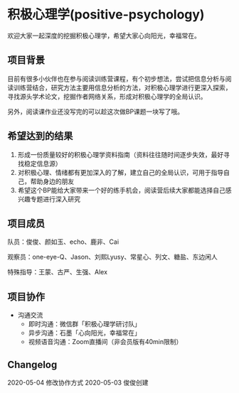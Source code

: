 # 积极心理学(positive-psychology)

欢迎大家一起深度的挖掘积极心理学，希望大家心向阳光，幸福常在。

## 项目背景

目前有很多小伙伴也在参与阅读训练营课程，有个初步想法，尝试把信息分析与阅读训练营结合，研究方法主要用信息分析的方法，对积极心理学进行更深入探索，寻找源头学术论文，挖掘作者网络关系，形成对积极心理学的全局认识。

另外，阅读课作业还没写完的可以趁这次做BP课题一块写了哦。

## 希望达到的结果

1. 形成一份质量较好的积极心理学资料指南（资料往往随时间逐步失效，最好寻找稳定信息源）
2. 对积极心理、情绪都有更加深入的了解，建立自己的全局认识，可用于指导自己，帮助身边的朋友
3. 希望这个BP能给大家带来一个好的练手机会，阅读营后续大家都能选择自己感兴趣专题进行深入研究

## 项目成员

队员：俊俊、颜如玉、echo、鹿非、Cai

观察员：one-eye-Q、Jason、刘熙Lyusy、常星心、列文、糖盐、东边闲人

特殊指导：王蒙、古严、生强、Alex

## 项目协作

- 沟通交流
  - 即时沟通：微信群「积极心理学研讨队」
  - 异步沟通：石墨「心向阳光，幸福常在」
  - 视频语音沟通：Zoom直播间（非会员版有40min限制）

## Changelog

2020-05-04 修改协作方式
2020-05-03 俊俊创建